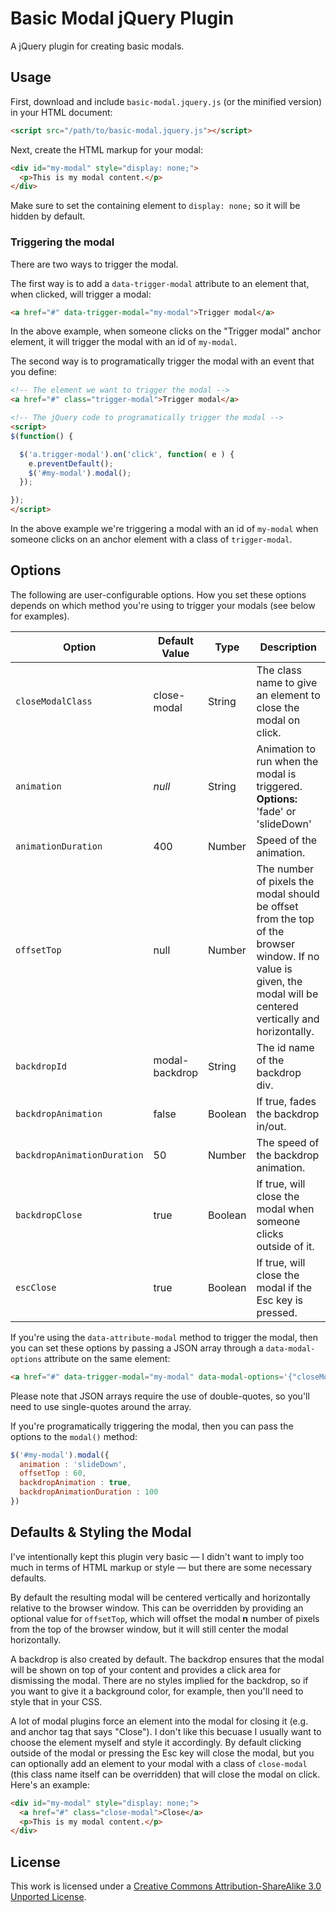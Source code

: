 # Basic Modal jQuery Plugin

A jQuery plugin for creating basic modals.

## Usage

First, download and include `basic-modal.jquery.js` (or the minified version) in your HTML document:

```html
<script src="/path/to/basic-modal.jquery.js"></script>
```

Next, create the HTML markup for your modal:

```html
<div id="my-modal" style="display: none;">
  <p>This is my modal content.</p>
</div>
```

Make sure to set the containing element to `display: none;` so it will be hidden by default.

### Triggering the modal

There are two ways to trigger the modal.

The first way is to add a `data-trigger-modal` attribute to an element that, when clicked, will trigger a modal:

```html
<a href="#" data-trigger-modal="my-modal">Trigger modal</a>
```

In the above example, when someone clicks on the "Trigger modal" anchor element, it will trigger the modal with an id of `my-modal`.

The second way is to programatically trigger the modal with an event that you define:

```html
<!-- The element we want to trigger the modal -->
<a href="#" class="trigger-modal">Trigger modal</a>

<!-- The jQuery code to programatically trigger the modal -->
<script>
$(function() {

  $('a.trigger-modal').on('click', function( e ) {
    e.preventDefault();
    $('#my-modal').modal();
  });

});
</script>
```

In the above example we're triggering a modal with an id of `my-modal` when someone clicks on an anchor element with a class of `trigger-modal`.

## Options

The following are user-configurable options. How you set these options depends on which method you're using to trigger your modals (see below for examples).

<table>
  <thead>
    <tr>
      <th>Option</th>
      <th>Default Value</th>
      <th>Type</th>
      <th width="320">Description</th>
    </tr>
  </thead>
  <tbody>
    <tr>
      <td><code>closeModalClass</code></td>
      <td>close-modal</td>
      <td>String</td>
      <td>The class name to give an element to close the modal on click.</td>
    </tr>
    <tr>
      <td><code>animation</code></td>
      <td><em>null</em></td>
      <td>String</td>
      <td>Animation to run when the modal is triggered. <strong>Options:</strong> 'fade' or 'slideDown'</td>
    </tr>
    <tr>
      <td><code>animationDuration</code></td>
      <td>400</td>
      <td>Number</td>
      <td>Speed of the animation.</td>
    </tr>
    <tr>
      <td><code>offsetTop</code></td>
      <td>null</td>
      <td>Number</td>
      <td>The number of pixels the modal should be offset from the top of the browser window. If no value is given, the modal will be centered vertically and horizontally.</td>
    </tr>
    <tr>
      <td><code>backdropId</code></td>
      <td>modal-backdrop</td>
      <td>String</td>
      <td>The id name of the backdrop div.</td>
    </tr>
    <tr>
      <td><code>backdropAnimation</cod></td>
      <td>false</td>
      <td>Boolean</td>
      <td>If true, fades the backdrop in/out.</td>
    </tr>
    <tr>
      <td><code>backdropAnimationDuration</code></td>
      <td>50</td>
      <td>Number</td>
      <td>The speed of the backdrop animation.</td>
    </tr>
    <tr>
      <td><code>backdropClose</code></td>
      <td>true</td>
      <td>Boolean</td>
      <td>If true, will close the modal when someone clicks outside of it.</td>
    </tr>
    <tr>
      <td><code>escClose</code></td>
      <td>true</td>
      <td>Boolean</td>
      <td>If true, will close the modal if the Esc key is pressed.</td>
    </tr>
  </tbody>
</table>

If you're using the `data-attribute-modal` method to trigger the modal, then you can set these options by passing a JSON array through a `data-modal-options` attribute on the same element:

```html
<a href="#" data-trigger-modal="my-modal" data-modal-options='{"closeModalClass":"exit", "animation":"fade", "animationSpeed":200}'>Trigger modal</a>
```

Please note that JSON arrays require the use of double-quotes, so you'll need to use single-quotes around the array.

If you're programatically triggering the modal, then you can pass the options to the `modal()` method:

```javascript
$('#my-modal').modal({
  animation : 'slideDown',
  offsetTop : 60,
  backdropAnimation : true,
  backdropAnimationDuration : 100
})
```

## Defaults & Styling the Modal

I've intentionally kept this plugin very basic — I didn't want to imply too much in terms of HTML markup or style — but there are some necessary defaults.

By default the resulting modal will be centered vertically and horizontally relative to the browser window. This can be overridden by providing an optional value for `offsetTop`, which will offset the modal **n** number of pixels from the top of the browser window, but it will still center the modal horizontally.

A backdrop is also created by default. The backdrop ensures that the modal will be shown on top of your content and provides a click area for dismissing the modal. There are no styles implied for the backdrop, so if you want to give it a background color, for example, then you'll need to style that in your CSS.

A lot of modal plugins force an element into the modal for closing it (e.g. and anchor tag that says "Close"). I don't like this becuase I usually want to choose the element myself and style it accordingly. By default clicking outside of the modal or pressing the Esc key will close the modal, but you can optionally add an element to your modal with a class of `close-modal` (this class name itself can be overridden) that will close the modal on click. Here's an example:

```html
<div id="my-modal" style="display: none;">
  <a href="#" class="close-modal">Close</a>
  <p>This is my modal content.</p>
</div>
```

## License

This work is licensed under a [Creative Commons Attribution-ShareAlike 3.0 Unported License](http://creativecommons.org/licenses/by-sa/3.0/).